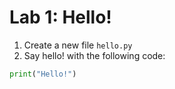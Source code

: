 # Lab 1: Hello!

1. Create a new file `hello.py`
2. Say hello! with the following code:

```python
print("Hello!")
```
